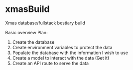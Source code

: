 # xmasBuild
Xmas database/fullstack bestiary build

Basic overview Plan:

1) Create the database
2) Create environment variables to protect the data
2) Populate the database with the information I wish to use
3) Create a model to interact with the data (Get it)
4) Create an API route to serve the data

